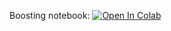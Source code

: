 Boosting notebook:
[![Open In Colab](https://colab.research.google.com/assets/colab-badge.svg)](https://colab.research.google.com/github/girafe-ai/ml-mipt/blob/harbour_masters_ml_s21/day07_Boosting/day07_boosting.ipynb)
